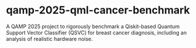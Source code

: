 # qamp-2025-qml-cancer-benchmark
A QAMP 2025 project to rigorously benchmark a Qiskit-based Quantum Support Vector Classifier (QSVC) for breast cancer diagnosis, including an analysis of realistic hardware noise.
